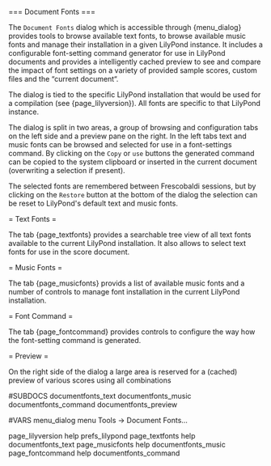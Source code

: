 === Document Fonts ===

The `Document Fonts` dialog which is accessible through {menu_dialog} provides
tools to browse available text fonts, to browse available music fonts and manage
their installation in a given LilyPond instance. It includes a configurable
font-setting command generator for use in LilyPond documents and provides a
intelligently cached preview to see and compare the impact of font settings on a
variety of provided sample scores, custom files and the “current document“.

The dialog is tied to the specific LilyPond installation that would be used for
a compilation (see {page_lilyversion}). All fonts are specific to that LilyPond
instance.

The dialog is split in two areas, a group of browsing and configuration tabs on
the left side and a preview pane on the right. In the left tabs text and music
fonts can be browsed and selected for use in a font-settings command. By
clicking on the `Copy` or `use` buttons the generated command can be copied to
the system clipboard or inserted in the current document (overwriting a
selection if present).

The selected fonts are remembered between Frescobaldi sessions, but by clicking
on the `Restore` button at the bottom of the dialog the selection can be reset
to LilyPond's default text and music fonts.

= Text Fonts =

The tab {page_textfonts} provides a searchable tree view of all text fonts
available to the current LilyPond installation. It also allows to select text
fonts for use in the score document.

= Music Fonts =

The tab {page_musicfonts} provids a list of available music fonts and a number
of controls to manage font installation in the current LilyPond installation.

= Font Command =

The tab {page_fontcommand} provides controls to configure the way how the
font-setting command is generated.

= Preview =

On the right side of the dialog a large area is reserved for a (cached) preview
of various scores using all combinations

#SUBDOCS
documentfonts_text
documentfonts_music
documentfonts_command
documentfonts_preview

#VARS
menu_dialog menu Tools -> Document Fonts...

page_lilyversion help prefs_lilypond
page_textfonts help documentfonts_text
page_musicfonts help documentfonts_music
page_fontcommand help documentfonts_command
